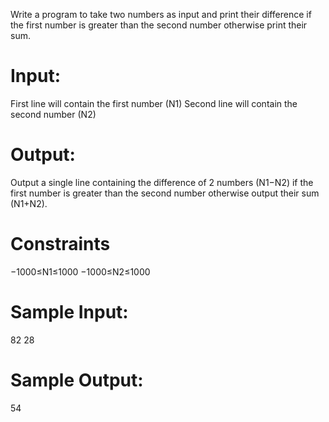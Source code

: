 Write a program to take two numbers as input and print their difference if the first number is greater than the second number otherwise print their sum.

# Input:
First line will contain the first number (N1)
Second line will contain the second number (N2)

# Output:
Output a single line containing the difference of 2 numbers (N1−N2) if the first number is greater than the second number otherwise output their sum (N1+N2).

# Constraints
−1000≤N1≤1000
−1000≤N2≤1000

# Sample Input:
82
28

# Sample Output:
54
